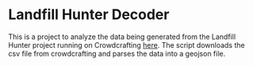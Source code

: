 # Landfill Hunter Decoder

This is a project to analyze the data being generated from the Landfill Hunter project running on Crowdcrafting [here](http://crowdcrafting.org/project/landfill/).  The script downloads the csv file from crowdcrafting and parses the data into a geojson file.  